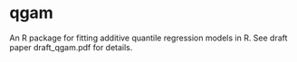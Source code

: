 # qgam
An R package for fitting additive quantile regression models in R.
See draft paper draft_qgam.pdf for details.
